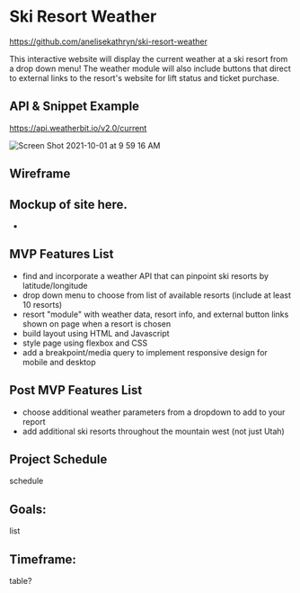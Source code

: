 # Ski Resort Weather

https://github.com/anelisekathryn/ski-resort-weather

This interactive website will display the current weather at a ski resort from a drop down menu! The weather module will also include buttons that direct to external links to the resort's website for lift status and ticket purchase.

## API & Snippet Example
https://api.weatherbit.io/v2.0/current

![Screen Shot 2021-10-01 at 9 59 16 AM](https://user-images.githubusercontent.com/90531123/135651776-14046588-33c8-4db8-b249-2399b82dc5ef.png)

## Wireframe
Mockup of site here.
-
-

## MVP Features List
- find and incorporate a weather API that can pinpoint ski resorts by latitude/longitude
- drop down menu to choose from list of available resorts (include at least 10 resorts)
- resort "module" with weather data, resort info, and external button links shown on page when a resort is chosen
- build layout using HTML and Javascript
- style page using flexbox and CSS
- add a breakpoint/media query to implement responsive design for mobile and desktop

## Post MVP Features List
- choose additional weather parameters from a dropdown to add to your report
- add additional ski resorts throughout the mountain west (not just Utah)

## Project Schedule
schedule

## Goals:
list

## Timeframe:
table?
